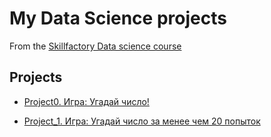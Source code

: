 # My Data Science projects
From the [Skillfactory Data science course](https://skillfactory.ru/data-science)



## Projects

* [Project0. Игра: Угадай число!](https://github.com/ulapidu/DT_118/tree/main/project_0)

* [Project_1. Игра: Угадай число за менее чем 20 попыток](https://github.com/ulapidu/DT_118/tree/main/Project_1)





